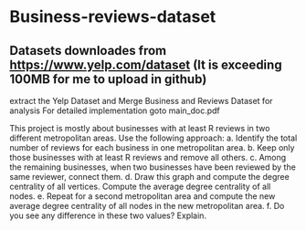 # Business-reviews-dataset
## Datasets downloades from https://www.yelp.com/dataset (It is exceeding 100MB for me to upload in github)
extract the Yelp Dataset and Merge Business and Reviews Dataset for analysis
For detailed implementation goto main_doc.pdf

This project is mostly about businesses with at least R reviews in two different metropolitan areas. Use the following approach:
a. Identify the total number of reviews for each business in one metropolitan area.
b. Keep only those businesses with at least R reviews and remove all others.
c. Among the remaining businesses, when two businesses have been reviewed by the same reviewer, connect them.
d. Draw this graph and compute the degree centrality of all vertices. Compute the average
degree centrality of all nodes.
e. Repeat for a second metropolitan area and compute the new average degree centrality of all nodes in the new metropolitan area.
f. Do you see any difference in these two values? Explain.
